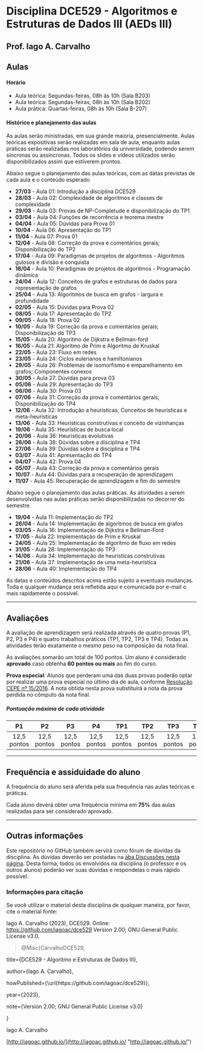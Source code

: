 
# Disciplina DCE529 - Algoritmos e Estruturas de Dados III (AEDs III)

  

## Prof. Iago A. Carvalho

## Aulas

#### Horário

- Aula teórica: Segundas-feiras, 08h às 10h (Sala B203)
- Aula teórica: Segundas-feiras, 08h às 10h (Sala B202)
- Aula prática: Quartas-feiras, 08h às 10h (Sala B-207)

#### Histórico e planejamento das aulas

As aulas serão ministradas, em sua grande maioria, presencialmente. Aulas teóricas expositivas serão realizadas em sala de aula, enquanto aulas práticas serão realizadas nos laboratórios da universidade, podendo serem síncronas ou assíncronas. Todos os slides e vídeos utilizados serão disponibilizados assim que estiverem prontos.  

Abaixo segue o planejamento das aulas teóricas, com as datas previstas de cada aula e o conteúdo esperado

-  **27/03** - Aula 01: Introdução a disciplina DCE529
-  **28/03** - Aula 02: Complexidade de algoritmos e classes de complexidade
-  **29/03** - Aula 03: Provas de NP-Completude e disponibilização do TP1
-  **03/04** - Aula 04: Funções de recorrência e teorema mestre
-  **04/04** - Aula 05: Dúvidas para Prova 01
-  **10/04** - Aula 06: Apresentação do TP1
-  **11/04** - Aula 07: Prova 01
-  **12/04** - Aula 08: Correção da prova e comentários gerais; Disponibilização do TP2
-  **17/04** - Aula 09: Paradigmas de projetos de algoritmos - Algoritmos gulosos e divisão e conquista
-  **18/04** - Aula 10: Paradigmas de projetos de algoritmos - Programação dinâmica
-  **24/04** - Aula 12: Conceitos de grafos e estruturas de dados para representação de grafos
-  **25/04** - Aula 13: Algoritmos de busca em grafos - largura e profundidade
-  **02/05** - Aula 15: Dúvidas para Prova 02
-  **08/05** - Aula 17: Apresentação do TP2
-  **09/05** - Aula 18: Prova 02
-  **10/05** - Aula 19: Correção da prova e comentários gerais; Disponibilização do TP3
-  **15/05** - Aula 20: Algoritmo de Dijkstra e Bellman-ford
-  **16/05** - Aula 21: Algoritmo de Prim e Algoritmo de Kruskal
-  **22/05** - Aula 23: Fluxo em redes
-  **23/05** - Aula 24: Ciclos eulerianos e hamiltonianos
-  **29/05** - Aula 26: Problemas de isomorfismo e emparelhamento em grafos; Componentes conexos
-  **30/05** - Aula 27: Dúvidas para prova 03
-  **05/06** - Aula 29: Apresentação do TP3
-  **06/06** - Aula 30: Prova 03
-  **07/06** - Aula 31: Correção da prova e comentários gerais; Disponibilização do TP4
-  **12/06** - Aula 32: Introdução a heurísticas; Conceitos de heurísticas e meta-heurísticas
-  **13/06** - Aula 33: Heurísticas construtivas e conceito de vizinhanças
-  **19/06** - Aula 35: Heurísticas de busca local
-  **20/06** - Aula 36: Heurísticas evolutivas
-  **26/06** - Aula 38: Dúvidas sobre a disciplina e TP4
-  **27/06** - Aula 39: Dúvidas sobre a disciplina e TP4
-  **03/07** - Aula 41: Apresentação do TP4
-  **04/07** - Aula 42: Prova 04
-  **05/07** - Aula 43: Correção da prova e comentários gerais
-  **10/07** - Aula 44: Dúvidas para a recuperação de aprendizagem
-  **11/07** - Aula 45: Recuperação de aprendizagem e fim do semestre

Abaixo segue o planejamento das aulas práticas. As atividades a serem desenvolvidas nas aulas práticas serão disponibilizadas no decorrer do semestre.

-  **19/04** - Aula 11: Implementação do TP2
-  **26/04** - Aula 14: Implementação de algoritmos de busca em grafos
-  **03/05** - Aula 16: Implementação de Dijkstra e Bellman-Ford
-  **17/05** - Aula 22: Implementação de Prim e Kruskal
-  **24/05** - Aula 25: Implementação de algoritmo de fluxo em redes
-  **31/05** - Aula 28: Implementação do TP3
-  **14/06** - Aula 34: Implementação de heurísticas construtivas
-  **21/06** - Aula 37: Implementação de uma meta-heurística
-  **28/06** - Aula 40: Implementação do TP4

As datas e conteúdos descritos acima estão sujeito a eventuais mudanças. Toda e qualquer mudança será refletida aqui e comunicada por e-mail o mais rapidamente o possível.

---

## Avaliações

A avaliação de aprendizagem será realizada através de quatro provas (P1, P2, P3 e P4) e quatro trabalhos práticos (TP1, TP2, TP3 e TP4). Todas as atividades terão exatamente o mesmo peso na composição da nota final.
  
As avaliações somarão um total de 100 pontos. Um aluno é considerado **aprovado** caso obtenha **60 pontos ou mais** ao fim do curso.

**Prova especial**: Alunos que perderam uma das duas provas poderão optar por realizar uma prova especial no último dia de aula, conforme [Resolução CEPE nº 15/2016](https://www.unifal-mg.edu.br/portal/wp-content/uploads/sites/52/2019/07/15-2016-aprova-Reg.-Geral-Cursos-de-gradua%C3%A7%C3%A3o-11935-8-alterada-pela-016-2019-vide-res-020-2019.pdf  "Resolução CEPE nº 15/2016"). A nota obtida nesta prova substituirá a nota da prova perdida no cômputo da nota final.

##### Pontuação máxima de cada atividade

| P1 | P2 | P3 | P4 | TP1 | TP2 | TP3 | TP4 |
| :------------: | :------------: | :------------: | :------------: | :------------: | :------------: | :------------: | :------------: |
| 12,5 pontos | 12,5 pontos | 12,5 pontos | 12,5 pontos | 12,5 pontos | 12,5 pontos | 12,5 pontos | 12,5 pontos|

---

## Frequência e assiduidade do aluno

  

A frequência do aluno será aferida pela sua frequência nas aulas teóricas e práticas.

Cada aluno deverá obter uma frequência mínima em **75%** das aulas realizadas para ser considerado aprovado.

---


## Outras informações

  

Este repositório no GitHub também servirá como fórum de dúvidas da disciplina. As dúvidas deverão ser postadas na [aba Discussões nesta página](https://github.com/iagoac/dce529/discussions). Desta forma, todos os envolvidos na disciplina (o professor e os outros alunos) poderão ver suas dúvidas e respondelas o mais rápido possível.

  

### Informações para citação

  

Se você utilizar o material desta disciplina de qualquer maneira, por favor, cite o material fonte:

  

Iago A. Carvalho (2023), DCE529. Online: https://github.com/iagoac/dce529 Version 2.00; GNU General Public License v3.0.

  
  

> @Misc{CarvalhoDCE529,

title={DCE529 - Algoritmo e Estruturas de Dados III},

author={Iago A. Carvalho},

howPublished={\url{https&#58;//github\.com/iagoac/dce529}},

year={2023},

note={Version 2.00; GNU General Public License v3.0}

}

  
  

Iago A. Carvalho

[http://iagoac.github.io/](http://iagoac.github.io/  "http://iagoac.github.io/")
